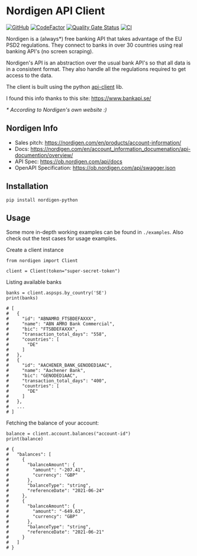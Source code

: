 # Nordigen API Client

[![GitHub](https://img.shields.io/github/license/dogmatic69/nordigen-python)](LICENSE)
[![CodeFactor](https://www.codefactor.io/repository/github/dogmatic69/nordigen-python/badge)](https://www.codefactor.io/repository/github/dogmatic69/nordigen-python)
[![Quality Gate Status](https://sonarcloud.io/api/project_badges/measure?project=dogmatic69_nordigen-python&metric=alert_status)](https://sonarcloud.io/dashboard?id=dogmatic69_nordigen-python)
[![CI](https://github.com/dogmatic69/nordigen-python/actions/workflows/master.yaml/badge.svg)](https://github.com/dogmatic69/nordigen-python/actions/workflows/master.yaml)

Nordigen is a (always*) free banking API that takes advantage of the EU PSD2
regulations. They connect to banks in over 30 countries using real banking
API's (no screen scraping).

Nordigen's API is an abstraction over the usual bank API's so that all data
is in a consistent format. They also handle all the regulations required to
get access to the data.

The client is built using the python [api-client](https://github.com/MikeWooster/api-client) lib.

I found this info thanks to this site: https://www.bankapi.se/

_\* According to Nordigen's own website :)_

## Nordigen Info

- Sales pitch: https://nordigen.com/en/products/account-information/
- Docs: https://nordigen.com/en/account_information_documenation/api-documention/overview/
- API Spec: https://ob.nordigen.com/api/docs
- OpenAPI Specification: https://ob.nordigen.com/api/swagger.json

## Installation

```
pip install nordigen-python
```

## Usage

Some more in-depth working examples can be found in `./examples`. Also check out the test cases for usage examples.

Create a client instance

```
from nordigen import Client

client = Client(token="super-secret-token")
```

Listing available banks

```
banks = client.aspsps.by_country('SE')
print(banks)

# [
#   {
#     "id": "ABNAMRO_FTSBDEFAXXX",
#     "name": "ABN AMRO Bank Commercial",
#     "bic": "FTSBDEFAXXX",
#     "transaction_total_days": "558",
#     "countries": [
#       "DE"
#     ]
#   },
#   {
#     "id": "AACHENER_BANK_GENODED1AAC",
#     "name": "Aachener Bank",
#     "bic": "GENODED1AAC",
#     "transaction_total_days": "400",
#     "countries": [
#       "DE"
#     ]
#   },
#   ...
# ]
```

Fetching the balance of your account:

```
balance = client.account.balances("account-id")
print(balance)

# {
#   "balances": [
#     {
#       "balanceAmount": {
#         "amount": "-207.41",
#         "currency": "GBP"
#       },
#       "balanceType": "string",
#       "referenceDate": "2021-06-24"
#     },
#     {
#       "balanceAmount": {
#         "amount": "-649.63",
#         "currency": "GBP"
#       },
#       "balanceType": "string",
#       "referenceDate": "2021-06-21"
#     }
#   ]
# }
```

